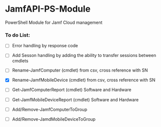 # JamfAPI-PS-Module
PowerShell Module for Jamf Cloud management

### To do List:
- [ ] Error handling by response code
- [ ] Add Sesson handling by adding the ability to transfer sessions between cmdlets
- [ ] Rename-JamfComputer (cmdlet) from csv, cross reference with SN
- [X] Rename-JamfMobileDevice (cmdlet) from csv, cross reference with SN
- [ ] Get-JamfComputerReport (cmdlet) Software and Hardware
- [ ] Get-JamfMobileDeviceReport (cmdlet) Software and Hardware
- [ ] Add/Remove-JamfComputerToGroup
- [ ] Add/Remove-JamdMobileDeviceToGroup



